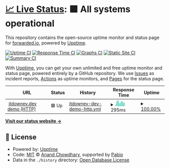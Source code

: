 # [📈 Live Status](https://forwarded.github.io/status): <!--live status--> **🟩 All systems operational**

This repository contains the open-source uptime monitor and status page for [forwarded.io](https://forwarded.github.io/status), powered by [Upptime](https://github.com/upptime/upptime).

[![Uptime CI](https://github.com/forwarded/status/workflows/Uptime%20CI/badge.svg)](https://github.com/forwarded/status/actions?query=workflow%3A%22Uptime+CI%22)
[![Response Time CI](https://github.com/forwarded/status/workflows/Response%20Time%20CI/badge.svg)](https://github.com/forwarded/status/actions?query=workflow%3A%22Response+Time+CI%22)
[![Graphs CI](https://github.com/forwarded/status/workflows/Graphs%20CI/badge.svg)](https://github.com/forwarded/status/actions?query=workflow%3A%22Graphs+CI%22)
[![Static Site CI](https://github.com/forwarded/status/workflows/Static%20Site%20CI/badge.svg)](https://github.com/forwarded/status/actions?query=workflow%3A%22Static+Site+CI%22)
[![Summary CI](https://github.com/forwarded/status/workflows/Summary%20CI/badge.svg)](https://github.com/forwarded/status/actions?query=workflow%3A%22Summary+CI%22)

With [Upptime](https://upptime.js.org), you can get your own unlimited and free uptime monitor and status page, powered entirely by a GitHub repository. We use [Issues](https://github.com/forwarded/status/issues) as incident reports, [Actions](https://github.com/forwarded/status/actions) as uptime monitors, and [Pages](https://forwarded.github.io/status) for the status page.

<!--start: status pages-->
<!-- This summary is generated by Upptime (https://github.com/upptime/upptime) -->
<!-- Do not edit this manually, your changes will be overwritten -->
<!-- prettier-ignore -->
| URL | Status | History | Response Time | Uptime |
| --- | ------ | ------- | ------------- | ------ |
| <img alt="" src="https://icons.duckduckgo.com/ip3/jtdowney.dev.ico" height="13"> [jtdowney.dev demo (HTTP)](http://jtdowney.dev) | 🟩 Up | [jtdowney-dev-demo-http.yml](https://github.com/forwarded/status/commits/HEAD/history/jtdowney-dev-demo-http.yml) | <details><summary><img alt="Response time graph" src="./graphs/jtdowney-dev-demo-http/response-time-week.png" height="20"> 295ms</summary><br><a href="https://forwarded.github.io/status/history/jtdowney-dev-demo-http"><img alt="Response time 356" src="https://img.shields.io/endpoint?url=https%3A%2F%2Fraw.githubusercontent.com%2Fforwarded%2Fstatus%2FHEAD%2Fapi%2Fjtdowney-dev-demo-http%2Fresponse-time.json"></a><br><a href="https://forwarded.github.io/status/history/jtdowney-dev-demo-http"><img alt="24-hour response time 261" src="https://img.shields.io/endpoint?url=https%3A%2F%2Fraw.githubusercontent.com%2Fforwarded%2Fstatus%2FHEAD%2Fapi%2Fjtdowney-dev-demo-http%2Fresponse-time-day.json"></a><br><a href="https://forwarded.github.io/status/history/jtdowney-dev-demo-http"><img alt="7-day response time 295" src="https://img.shields.io/endpoint?url=https%3A%2F%2Fraw.githubusercontent.com%2Fforwarded%2Fstatus%2FHEAD%2Fapi%2Fjtdowney-dev-demo-http%2Fresponse-time-week.json"></a><br><a href="https://forwarded.github.io/status/history/jtdowney-dev-demo-http"><img alt="30-day response time 316" src="https://img.shields.io/endpoint?url=https%3A%2F%2Fraw.githubusercontent.com%2Fforwarded%2Fstatus%2FHEAD%2Fapi%2Fjtdowney-dev-demo-http%2Fresponse-time-month.json"></a><br><a href="https://forwarded.github.io/status/history/jtdowney-dev-demo-http"><img alt="1-year response time 356" src="https://img.shields.io/endpoint?url=https%3A%2F%2Fraw.githubusercontent.com%2Fforwarded%2Fstatus%2FHEAD%2Fapi%2Fjtdowney-dev-demo-http%2Fresponse-time-year.json"></a></details> | <details><summary><a href="https://forwarded.github.io/status/history/jtdowney-dev-demo-http">100.00%</a></summary><a href="https://forwarded.github.io/status/history/jtdowney-dev-demo-http"><img alt="All-time uptime 100.00%" src="https://img.shields.io/endpoint?url=https%3A%2F%2Fraw.githubusercontent.com%2Fforwarded%2Fstatus%2FHEAD%2Fapi%2Fjtdowney-dev-demo-http%2Fuptime.json"></a><br><a href="https://forwarded.github.io/status/history/jtdowney-dev-demo-http"><img alt="24-hour uptime 100.00%" src="https://img.shields.io/endpoint?url=https%3A%2F%2Fraw.githubusercontent.com%2Fforwarded%2Fstatus%2FHEAD%2Fapi%2Fjtdowney-dev-demo-http%2Fuptime-day.json"></a><br><a href="https://forwarded.github.io/status/history/jtdowney-dev-demo-http"><img alt="7-day uptime 100.00%" src="https://img.shields.io/endpoint?url=https%3A%2F%2Fraw.githubusercontent.com%2Fforwarded%2Fstatus%2FHEAD%2Fapi%2Fjtdowney-dev-demo-http%2Fuptime-week.json"></a><br><a href="https://forwarded.github.io/status/history/jtdowney-dev-demo-http"><img alt="30-day uptime 100.00%" src="https://img.shields.io/endpoint?url=https%3A%2F%2Fraw.githubusercontent.com%2Fforwarded%2Fstatus%2FHEAD%2Fapi%2Fjtdowney-dev-demo-http%2Fuptime-month.json"></a><br><a href="https://forwarded.github.io/status/history/jtdowney-dev-demo-http"><img alt="1-year uptime 100.00%" src="https://img.shields.io/endpoint?url=https%3A%2F%2Fraw.githubusercontent.com%2Fforwarded%2Fstatus%2FHEAD%2Fapi%2Fjtdowney-dev-demo-http%2Fuptime-year.json"></a></details>

<!--end: status pages-->

[**Visit our status website →**](https://forwarded.github.io/status)

## 📄 License

- Powered by: [Upptime](https://github.com/upptime/upptime)
- Code: [MIT](./LICENSE) © [Anand Chowdhary](https://anandchowdhary.com), supported by [Pabio](https://pabio.com)
- Data in the `./history` directory: [Open Database License](https://opendatacommons.org/licenses/odbl/1-0/)
